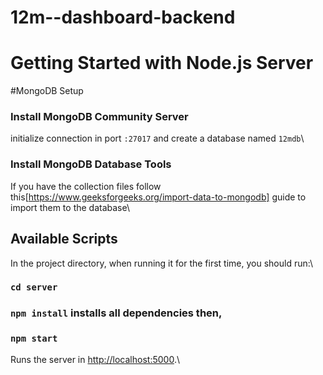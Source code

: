 # 12m--dashboard-backend
# Getting Started with Node.js Server

#MongoDB Setup

### Install MongoDB Community Server

initialize connection in port `:27017` and create a database named `12mdb`\

### Install MongoDB Database Tools

If you have the collection files follow this[https://www.geeksforgeeks.org/import-data-to-mongodb] guide to import them to the database\

## Available Scripts

In the project directory, when running it for the first time, you should run:\

### `cd server`
### `npm install` installs all dependencies then,
### `npm start`

Runs the server in [http://localhost:5000](http://localhost:5000).\
